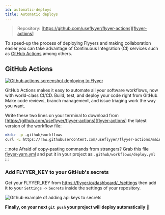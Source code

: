 ```yaml
---
id: automatic-deploys
title: Automatic deploys
---
```


[flyyer-actions]: https://github.com/useflyyer/flyyer-actions

> Repository: [https://github.com/useflyyer/flyyer-actions][flyyer-actions]

To speed-up the process of deploying Flyyers and making collaboration easier you can take advantage of Continuous Integration (CI) services such as [GitHub Actions](#github-actions) among others.

## GitHub Actions

[![Github actions screenshot deploying to Flyyer](https://github.com/useflyyer/flyyer-actions/raw/main/assets/result.png)](https://github.com/useflyyer/flyyer-deck-docs/actions)

GitHub Actions makes it easy to automate all your software workflows, now with world-class CI/CD. Build, test, and deploy your code right from GitHub. Make code reviews, branch management, and issue triaging work the way you want.

Write these two lines on your terminal to download from [https://github.com/useflyyer/flyyer-actions][flyyer-actions] the latest version of the workflow file:

```bash title="Terminal.app"
mkdir -p .github/workflows
curl -L https://raw.githubusercontent.com/useflyyer/flyyer-actions/main/workflow-templates/flyyer-yarn.yml --output .github/workflows/deploy.yml
```

:::note
Afraid of copy-pasting commands from strangers?
Grab this file [flyyer-yarn.yml](https://raw.githubusercontent.com/useflyyer/flyyer-actions/main/workflow-templates/flyyer-yarn.yml) and put it in your project as `.github/workflows/deploy.yml`
:::

### Add FLYYER_KEY to your GitHub's secrets

Get your FLYYER_KEY from https://flyyer.io/dashboard/_/settings then add it to your `Settings` `->` `Secrets` inside the settings of your repository.

![Github example of adding api keys to secrets](https://github.com/useflyyer/flyyer-actions/raw/main/assets/settings-secrets.png)

**Finally, on your next `git push` your project will deploy automatically 🎉**
